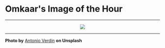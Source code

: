 # Omkaar's Image of the Hour

---

<div align="center">

<a href="https://unsplash.com/photos/a-ferris-wheel-spinning-at-night-with-a-blurry-background-yE1X1m9WVrM">
  <img src="https://images.unsplash.com/photo-1728443139578-cdfbf43e1a72?crop=entropy&cs=tinysrgb&fit=max&fm=jpg&ixid=M3w3NjA2Nzh8MHwxfHJhbmRvbXx8fHx8fHx8fDE3NTA0MTAwMDB8&ixlib=rb-4.1.0&q=80&w=1080" style="max-width:100%; height:auto;">
</a>



</div>

---

**Photo by** [Antonio Verdín](https://unsplash.com/@verrrdin) **on Unsplash**
